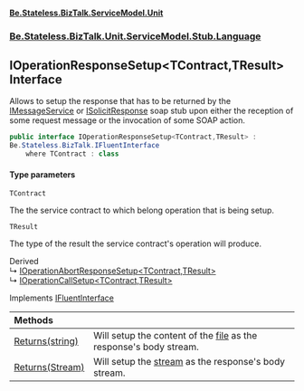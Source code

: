 #### [Be.Stateless.BizTalk.ServiceModel.Unit](README.md 'README')
### [Be.Stateless.BizTalk.Unit.ServiceModel.Stub.Language](Be.Stateless.BizTalk.Unit.ServiceModel.Stub.Language.md 'Be.Stateless.BizTalk.Unit.ServiceModel.Stub.Language')

## IOperationResponseSetup<TContract,TResult> Interface

Allows to setup the response that has to be returned by the [IMessageService](IMessageService.md 'Be.Stateless.BizTalk.Unit.ServiceModel.Channels.IMessageService') or [ISolicitResponse](ISolicitResponse.md 'Be.Stateless.BizTalk.Unit.ServiceModel.Stub.ISolicitResponse') soap stub upon either the reception of some request message or the invocation of some SOAP
action.

```csharp
public interface IOperationResponseSetup<TContract,TResult> :
Be.Stateless.BizTalk.IFluentInterface
    where TContract : class
```
#### Type parameters

<a name='Be.Stateless.BizTalk.Unit.ServiceModel.Stub.Language.IOperationResponseSetup_TContract,TResult_.TContract'></a>

`TContract`

The the service contract to which belong operation that is being setup.

<a name='Be.Stateless.BizTalk.Unit.ServiceModel.Stub.Language.IOperationResponseSetup_TContract,TResult_.TResult'></a>

`TResult`

The type of the result the service contract's operation will produce.

Derived  
&#8627; [IOperationAbortResponseSetup&lt;TContract,TResult&gt;](IOperationAbortResponseSetup_TContract,TResult_.md 'Be.Stateless.BizTalk.Unit.ServiceModel.Stub.Language.IOperationAbortResponseSetup<TContract,TResult>')  
&#8627; [IOperationCallSetup&lt;TContract,TResult&gt;](IOperationCallSetup_TContract,TResult_.md 'Be.Stateless.BizTalk.Unit.ServiceModel.Stub.Language.IOperationCallSetup<TContract,TResult>')

Implements [IFluentInterface](IFluentInterface.md 'Be.Stateless.BizTalk.IFluentInterface')

| Methods | |
| :--- | :--- |
| [Returns(string)](IOperationResponseSetup_TContract,TResult_.Returns(string).md 'Be.Stateless.BizTalk.Unit.ServiceModel.Stub.Language.IOperationResponseSetup<TContract,TResult>.Returns(string)') | Will setup the content of the [file](IOperationResponseSetup_TContract,TResult_.Returns(string).md#Be.Stateless.BizTalk.Unit.ServiceModel.Stub.Language.IOperationResponseSetup_TContract,TResult_.Returns(string).file 'Be.Stateless.BizTalk.Unit.ServiceModel.Stub.Language.IOperationResponseSetup<TContract,TResult>.Returns(string).file') as the response's body stream. |
| [Returns(Stream)](IOperationResponseSetup_TContract,TResult_.Returns(Stream).md 'Be.Stateless.BizTalk.Unit.ServiceModel.Stub.Language.IOperationResponseSetup<TContract,TResult>.Returns(System.IO.Stream)') | Will setup the [stream](IOperationResponseSetup_TContract,TResult_.Returns(Stream).md#Be.Stateless.BizTalk.Unit.ServiceModel.Stub.Language.IOperationResponseSetup_TContract,TResult_.Returns(System.IO.Stream).stream 'Be.Stateless.BizTalk.Unit.ServiceModel.Stub.Language.IOperationResponseSetup<TContract,TResult>.Returns(System.IO.Stream).stream') as the response's body stream. |
